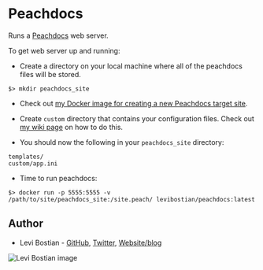 # Peachdocs

Runs a [Peachdocs](https://peachdocs.org/) web server.

To get web server up and running:

* Create a directory on your local machine where all of the peachdocs files will be stored.

```
$> mkdir peachdocs_site
```

* Check out [my Docker image for creating a new Peachdocs target site](https://hub.docker.com/r/levibostian/peachdocs_new_target/).

* Create `custom` directory that contains your configuration files. Check out [my wiki page](http://wiki.curiosityio.com/docs/peachdocs/create#configure-site.) on how to do this.

* You should now the following in your `peachdocs_site` directory:

```
templates/
custom/app.ini
```

* Time to run peachdocs:

```
$> docker run -p 5555:5555 -v /path/to/site/peachdocs_site:/site.peach/ levibostian/peachdocs:latest
```

## Author

* Levi Bostian - [GitHub](https://github.com/levibostian), [Twitter](https://twitter.com/levibostian), [Website/blog](http://levibostian.com)

![Levi Bostian image](https://gravatar.com/avatar/22355580305146b21508c74ff6b44bc5?s=250)
